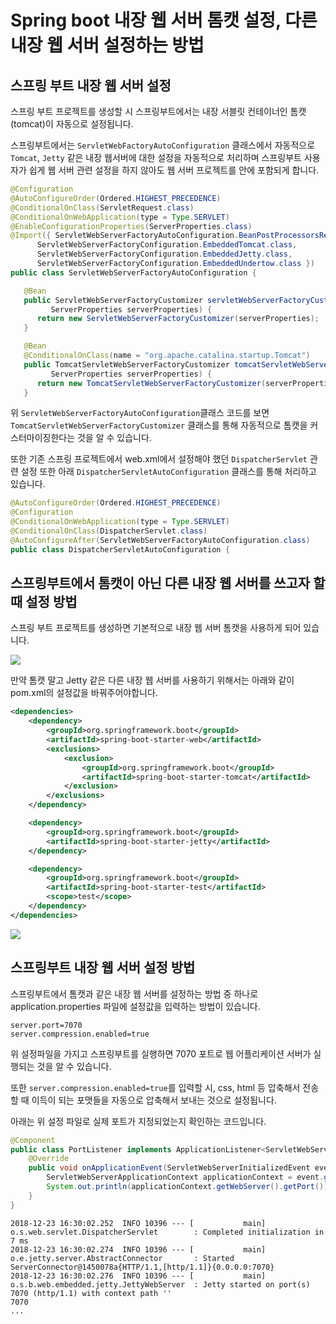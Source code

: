 # Spring boot 내장 웹 서버 톰캣 설정, 다른 내장 웹 서버 설정하는 방법

## 스프링 부트 내장 웹 서버 설정

스프링 부트 프로젝트를 생성할 시 스프링부트에서는 내장 서블릿 컨테이너인 톰캣(tomcat)이 자동으로 설정됩니다.
  
스프링부트에서는 `ServletWebFactoryAutoConfiguration` 클래스에서 자동적으로 `Tomcat`, `Jetty` 같은 내장 웹서버에 대한 설정을 자동적으로 처리하며 스프링부트 사용자가 쉽게 웹 서버 관련 설정을 하지 않아도 웹 서버 프로젝트를 안에 포함되게 합니다.

```java
@Configuration
@AutoConfigureOrder(Ordered.HIGHEST_PRECEDENCE)
@ConditionalOnClass(ServletRequest.class)
@ConditionalOnWebApplication(type = Type.SERVLET)
@EnableConfigurationProperties(ServerProperties.class)
@Import({ ServletWebServerFactoryAutoConfiguration.BeanPostProcessorsRegistrar.class,
      ServletWebServerFactoryConfiguration.EmbeddedTomcat.class,
      ServletWebServerFactoryConfiguration.EmbeddedJetty.class,
      ServletWebServerFactoryConfiguration.EmbeddedUndertow.class })
public class ServletWebServerFactoryAutoConfiguration {

   @Bean
   public ServletWebServerFactoryCustomizer servletWebServerFactoryCustomizer(
         ServerProperties serverProperties) {
      return new ServletWebServerFactoryCustomizer(serverProperties);
   }

   @Bean
   @ConditionalOnClass(name = "org.apache.catalina.startup.Tomcat")
   public TomcatServletWebServerFactoryCustomizer tomcatServletWebServerFactoryCustomizer(
         ServerProperties serverProperties) {
      return new TomcatServletWebServerFactoryCustomizer(serverProperties);
   }
```

위 `ServletWebServerFactoryAutoConfiguration`클래스 코드를 보면 `TomcatServletWebServerFactoryCustomizer` 클래스를 통해 자동적으로 톰캣을 커스터마이징한다는 것을 알 수 있습니다.
  
또한 기존 스프링 프로젝트에서 web.xml에서 설정해야 했던 `DispatcherServlet` 관련 설정 또한 아래 `DispatcherServletAutoConfiguration` 클래스를 통해 처리하고 있습니다.

```java
@AutoConfigureOrder(Ordered.HIGHEST_PRECEDENCE)
@Configuration
@ConditionalOnWebApplication(type = Type.SERVLET)
@ConditionalOnClass(DispatcherServlet.class)
@AutoConfigureAfter(ServletWebServerFactoryAutoConfiguration.class)
public class DispatcherServletAutoConfiguration {
```

## 스프링부트에서 톰캣이 아닌 다른 내장 웹 서버를 쓰고자 할 때 설정 방법

스프링 부트 프로젝트를 생성하면 기본적으로 내장 웹 서버 톰캣을 사용하게 되어 있습니다.

![](https://img1.daumcdn.net/thumb/R1280x0/?scode=mtistory2&fname=https%3A%2F%2Ft1.daumcdn.net%2Fcfile%2Ftistory%2F99BA394C5C1F381432)

만약 톰캣 말고 Jetty 같은 다른 내장 웹 서버를 사용하기 위해서는 아래와 같이 pom.xml의 설정값을 바꿔주어야합니다.

```xml
<dependencies>
    <dependency>
        <groupId>org.springframework.boot</groupId>
        <artifactId>spring-boot-starter-web</artifactId>
        <exclusions>
            <exclusion>
                <groupId>org.springframework.boot</groupId>
                <artifactId>spring-boot-starter-tomcat</artifactId>
            </exclusion>
        </exclusions>
    </dependency>

    <dependency>
        <groupId>org.springframework.boot</groupId>
        <artifactId>spring-boot-starter-jetty</artifactId>
    </dependency>

    <dependency>
        <groupId>org.springframework.boot</groupId>
        <artifactId>spring-boot-starter-test</artifactId>
        <scope>test</scope>
    </dependency>
</dependencies>
```

![](https://img1.daumcdn.net/thumb/R1280x0/?scode=mtistory2&fname=https%3A%2F%2Ft1.daumcdn.net%2Fcfile%2Ftistory%2F995F26475C1F387E34)

## 스프링부트 내장 웹 서버 설정 방법

스프링부트에서 톰캣과 같은 내장 웹 서버를 설정하는 방법 중 하나로  
application.properties 파일에 설정값을 입력하는 방법이 있습니다.
```properties
server.port=7070
server.compression.enabled=true
```

위 설정파일을 가지고 스프링부트를 실행하면 7070 포트로 웹 어플리케이션 서버가 실행되는 것을 알 수 있습니다.
  
또한 `server.compression.enabled=true`를 입력할 시, css, html 등 압축해서 전송할 때 이득이 되는 포맷들을 자동으로 압축해서 보내는 것으로 설정됩니다.
  
아래는 위 설정 파일로 실제 포트가 지정되었는지 확인하는 코드입니다.


```java
@Component
public class PortListener implements ApplicationListener<ServletWebServerInitializedEvent> {
    @Override
    public void onApplicationEvent(ServletWebServerInitializedEvent event) {
        ServletWebServerApplicationContext applicationContext = event.getApplicationContext();
        System.out.println(applicationContext.getWebServer().getPort());
    }
}

```

```
2018-12-23 16:30:02.252  INFO 10396 --- [           main] o.s.web.servlet.DispatcherServlet        : Completed initialization in 7 ms
2018-12-23 16:30:02.274  INFO 10396 --- [           main] o.e.jetty.server.AbstractConnector       : Started ServerConnector@1450078a{HTTP/1.1,[http/1.1]}{0.0.0.0:7070}
2018-12-23 16:30:02.276  INFO 10396 --- [           main] o.s.b.web.embedded.jetty.JettyWebServer  : Jetty started on port(s) 7070 (http/1.1) with context path ''
7070
...
```